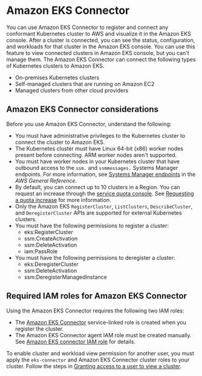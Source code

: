 # Amazon EKS Connector<a name="eks-connector"></a>

You can use Amazon EKS Connector to register and connect any conformant Kubernetes cluster to AWS and visualize it in the Amazon EKS console\. After a cluster is connected, you can see the status, configuration, and workloads for that cluster in the Amazon EKS console\. You can use this feature to view connected clusters in Amazon EKS console, but you can't manage them\. The Amazon EKS Connector can connect the following types of Kubernetes clusters to Amazon EKS\.


+ On\-premises Kubernetes clusters
+ Self\-managed clusters that are running on Amazon EC2
+ Managed clusters from other cloud providers

## Amazon EKS Connector considerations<a name="connect-cluster-reqts"></a>

Before you use Amazon EKS Connector, understand the following:
+ You must have administrative privileges to the Kubernetes cluster to connect the cluster to Amazon EKS\.
+ The Kubernetes cluster must have Linux 64\-bit \(x86\) worker nodes present before connecting\. ARM worker nodes aren't supported\.
+ You must have worker nodes in your Kubernetes cluster that have outbound access to the `ssm.` and `ssmmessages.` Systems Manager endpoints\. For more information, see [Systems Manager endpoints](https://docs.aws.amazon.com/general/latest/gr/ssm.html) in the *AWS General Reference*\.
+ By default, you can connect up to 10 clusters in a Region\. You can request an increase through the [service quota console](https://docs.aws.amazon.com/servicequotas/latest/userguide/request-quota-increase.html)\. See [Requesting a quota increase](https://docs.aws.amazon.com/servicequotas/latest/userguide/request-quota-increase.html) for more information\.
+ Only the Amazon EKS `RegisterCluster`, `ListClusters`, `DescribeCluster`, and `DeregisterCluster` APIs are supported for external Kubernetes clusters\.
+ You must have the following permissions to register a cluster:
  + eks:RegisterCluster 
  + ssm:CreateActivation
  + ssm:DeleteActivation
  + iam:PassRole
+ You must have the following permissions to deregister a cluster:
  + eks:DeregisterCluster 
  + ssm:DeleteActivation
  + ssm:DeregisterManagedInstance

## Required IAM roles for Amazon EKS Connector<a name="connector-iam-permissions"></a>

Using the Amazon EKS Connector requires the following two IAM roles:
+ The [Amazon EKS Connector](https://docs.aws.amazon.com/eks/latest/userguide/using-service-linked-roles-eks-connector.html) service\-linked role is created when you register the cluster\.
+ The Amazon EKS Connector agent IAM role must be created manually\. See [Amazon EKS connector IAM role](connector_IAM_role.md) for details\.

To enable cluster and workload view permission for another user, you must apply the `eks-connector` and Amazon EKS Connector cluster roles to your cluster\. Follow the steps in [Granting access to a user to view a cluster](connector-grant-access.md)\.